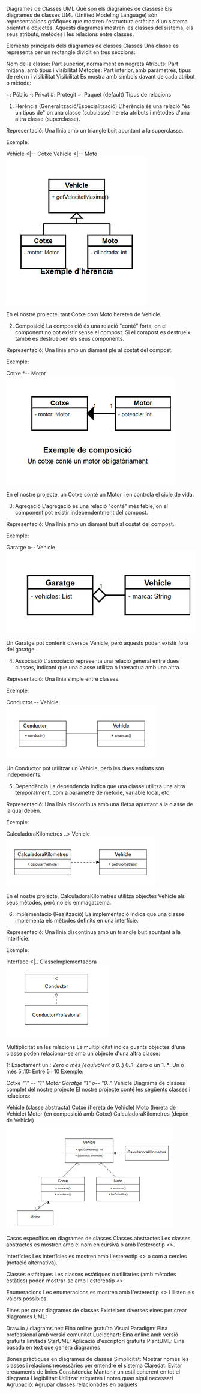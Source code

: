 Diagrames de Classes UML
Què són els diagrames de classes?
Els diagrames de classes UML (Unified Modeling Language) són representacions gràfiques que mostren l'estructura estàtica d'un sistema orientat a objectes. Aquests diagrames mostren les classes del sistema, els seus atributs, mètodes i les relacions entre classes.

Elements principals dels diagrames de classes
Classes
Una classe es representa per un rectangle dividit en tres seccions:

Nom de la classe: Part superior, normalment en negreta
Atributs: Part mitjana, amb tipus i visibilitat
Mètodes: Part inferior, amb paràmetres, tipus de retorn i visibilitat
Visibilitat
Es mostra amb símbols davant de cada atribut o mètode:

+: Públic
-: Privat
#: Protegit
~: Paquet (default)
Tipus de relacions
1. Herència (Generalització/Especialització)
L'herència és una relació "és un tipus de" on una classe (subclasse) hereta atributs i mètodes d'una altra classe (superclasse).

Representació: Una línia amb un triangle buit apuntant a la superclasse.

Exemple:

Vehicle <|-- Cotxe
Vehicle <|-- Moto
![alt text](/docs/img/herencia.png)

En el nostre projecte, tant Cotxe com Moto hereten de Vehicle.

2. Composició
La composició és una relació "conté" forta, on el component no pot existir sense el compost. Si el compost es destrueix, també es destrueixen els seus components.

Representació: Una línia amb un diamant ple al costat del compost.

Exemple:

Cotxe *-- Motor
![alt text](/docs/img/composicio.png)

En el nostre projecte, un Cotxe conté un Motor i en controla el cicle de vida.

3. Agregació
L'agregació és una relació "conté" més feble, on el component pot existir independentment del compost.

Representació: Una línia amb un diamant buit al costat del compost.

Exemple:

Garatge o-- Vehicle
![alt text](/docs/img/agregacio.png)

Un Garatge pot contenir diversos Vehicle, però aquests poden existir fora del garatge.

4. Associació
L'associació representa una relació general entre dues classes, indicant que una classe utilitza o interactua amb una altra.

Representació: Una línia simple entre classes.

Exemple:

Conductor -- Vehicle
![alt text](/docs/img/asociacio.png)

Un Conductor pot utilitzar un Vehicle, però les dues entitats són independents.

5. Dependència
La dependència indica que una classe utilitza una altra temporalment, com a paràmetre de mètode, variable local, etc.

Representació: Una línia discontínua amb una fletxa apuntant a la classe de la qual depèn.

Exemple:

CalculadoraKilometres ..> Vehicle
![alt text](/docs/img/dependencia.png)

En el nostre projecte, CalculadoraKilometres utilitza objectes Vehicle als seus mètodes, però no els emmagatzema.

6. Implementació (Realització)
La implementació indica que una classe implementa els mètodes definits en una interfície.

Representació: Una línia discontínua amb un triangle buit apuntant a la interfície.

Exemple:

Interface <|.. ClasseImplementadora
![alt text](/docs/img/implementacio.png)

Multiplicitat en les relacions
La multiplicitat indica quants objectes d'una classe poden relacionar-se amb un objecte d'una altra classe:

1: Exactament un
*: Zero o més (equivalent a 0..*)
0..1: Zero o un
1..*: Un o més
5..10: Entre 5 i 10
Exemple:

Cotxe "1" *-- "1" Motor
Garatge "1" o-- "0..*" Vehicle
Diagrama de classes complet del nostre projecte
El nostre projecte conté les següents classes i relacions:

Vehicle (classe abstracta)
Cotxe (hereta de Vehicle)
Moto (hereta de Vehicle)
Motor (en composició amb Cotxe)
CalculadoraKilometres (depèn de Vehicle)
![alt text](/docs/img/diageneral.png)

Casos específics en diagrames de classes
Classes abstractes
Les classes abstractes es mostren amb el nom en cursiva o amb l'estereotip <<abstract>>.

Interfícies
Les interfícies es mostren amb l'estereotip <<interface>> o com a cercles (notació alternativa).

Classes estàtiques
Les classes estàtiques o utilitàries (amb mètodes estàtics) poden mostrar-se amb l'estereotip <<utility>>.

Enumeracions
Les enumeracions es mostren amb l'estereotip <<enumeration>> i llisten els valors possibles.

Eines per crear diagrames de classes
Existeixen diverses eines per crear diagrames UML:

Draw.io / diagrams.net: Eina online gratuïta
Visual Paradigm: Eina professional amb versió comunitat
Lucidchart: Eina online amb versió gratuïta limitada
StarUML: Aplicació d'escriptori gratuïta
PlantUML: Eina basada en text que genera diagrames

Bones pràctiques en diagrames de classes
Simplicitat: Mostrar només les classes i relacions necessàries per entendre el sistema
Claredat: Evitar creuaments de línies
Consistència: Mantenir un estil coherent en tot el diagrama
Llegibilitat: Utilitzar etiquetes i notes quan sigui necessari
Agrupació: Agrupar classes relacionades en paquets
